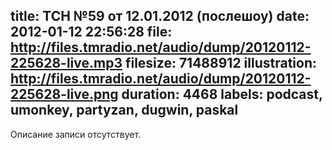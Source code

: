 title: ТСН №59 от 12.01.2012 (послешоу)
date: 2012-01-12 22:56:28
file: http://files.tmradio.net/audio/dump/20120112-225628-live.mp3
filesize: 71488912
illustration: http://files.tmradio.net/audio/dump/20120112-225628-live.png
duration: 4468
labels: podcast, umonkey, partyzan, dugwin, paskal
---
Описание записи отсутствует.
